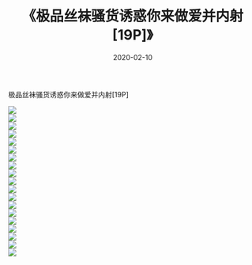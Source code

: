 ﻿---
layout: post
title:  《极品丝袜骚货诱惑你来做爱并内射[19P]》
date:   2020-02-10
img: http://imgx.orgx.ga/漏D/2020/极品丝袜骚货诱惑你来做爱并内射[19P]/000.jpg
categories: [美女, 清纯, 唯美]
---

极品丝袜骚货诱惑你来做爱并内射[19P]

  ![](http://imgx.orgx.ga/漏D/2020/极品丝袜骚货诱惑你来做爱并内射[19P]/001.jpg) <br> ![](http://imgx.orgx.ga/漏D/2020/极品丝袜骚货诱惑你来做爱并内射[19P]/002.jpg) <br> ![](http://imgx.orgx.ga/漏D/2020/极品丝袜骚货诱惑你来做爱并内射[19P]/003.jpg) <br> ![](http://imgx.orgx.ga/漏D/2020/极品丝袜骚货诱惑你来做爱并内射[19P]/004.jpg) <br> ![](http://imgx.orgx.ga/漏D/2020/极品丝袜骚货诱惑你来做爱并内射[19P]/005.jpg) <br> ![](http://imgx.orgx.ga/漏D/2020/极品丝袜骚货诱惑你来做爱并内射[19P]/006.jpg) <br> ![](http://imgx.orgx.ga/漏D/2020/极品丝袜骚货诱惑你来做爱并内射[19P]/007.jpg) <br> ![](http://imgx.orgx.ga/漏D/2020/极品丝袜骚货诱惑你来做爱并内射[19P]/008.jpg) <br> ![](http://imgx.orgx.ga/漏D/2020/极品丝袜骚货诱惑你来做爱并内射[19P]/009.jpg) <br> ![](http://imgx.orgx.ga/漏D/2020/极品丝袜骚货诱惑你来做爱并内射[19P]/010.jpg) <br> ![](http://imgx.orgx.ga/漏D/2020/极品丝袜骚货诱惑你来做爱并内射[19P]/011.jpg) <br> ![](http://imgx.orgx.ga/漏D/2020/极品丝袜骚货诱惑你来做爱并内射[19P]/012.jpg) <br> ![](http://imgx.orgx.ga/漏D/2020/极品丝袜骚货诱惑你来做爱并内射[19P]/013.jpg) <br> ![](http://imgx.orgx.ga/漏D/2020/极品丝袜骚货诱惑你来做爱并内射[19P]/014.jpg) <br> ![](http://imgx.orgx.ga/漏D/2020/极品丝袜骚货诱惑你来做爱并内射[19P]/015.jpg) <br> ![](http://imgx.orgx.ga/漏D/2020/极品丝袜骚货诱惑你来做爱并内射[19P]/016.jpg) <br> ![](http://imgx.orgx.ga/漏D/2020/极品丝袜骚货诱惑你来做爱并内射[19P]/017.jpg) <br> ![](http://imgx.orgx.ga/漏D/2020/极品丝袜骚货诱惑你来做爱并内射[19P]/018.jpg) <br> ![](http://imgx.orgx.ga/漏D/2020/极品丝袜骚货诱惑你来做爱并内射[19P]/019.jpg) <br>